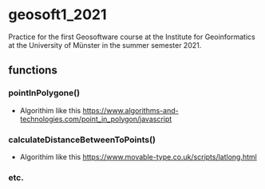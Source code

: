 # geosoft1_2021
Practice for the first Geosoftware course at the Institute for Geoinformatics at the University of Münster in the summer semester 2021.
## functions
### pointInPolygone()
* Algorithim like this https://www.algorithms-and-technologies.com/point_in_polygon/javascript
### calculateDistanceBetweenToPoints()
* Algorithim like this https://www.movable-type.co.uk/scripts/latlong.html
### etc.